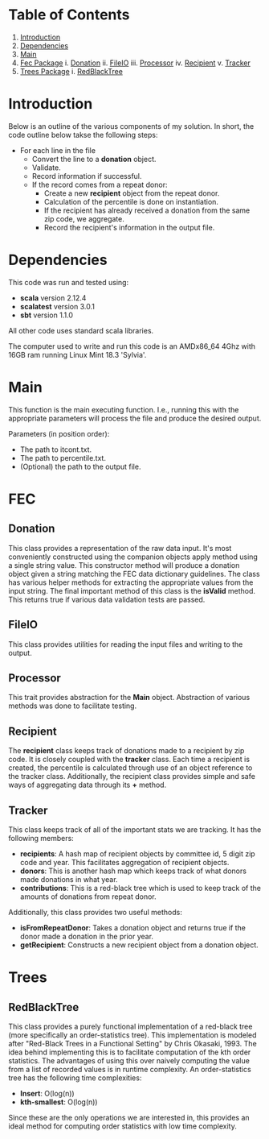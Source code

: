 # Table of Contents
1. [Introduction](README.md#introduction)
2. [Dependencies](README.md#dependencies)
3. [Main](README.md#main)
4. [Fec Package](README.md#fec)
    i. [Donation](README.md#donation)
    ii. [FileIO](README.md#fileio)
    iii. [Processor](README.md#processor)
    iv. [Recipient](README.md#recipient)
    v. [Tracker](README.md#tracker)
5. [Trees Package](README.md#trees)
    i. [RedBlackTree](README.md#redblacktree)

# Introduction
Below is an outline of the various components of my solution. In short, the code outline below takse the following steps:
* For each line in the file
    * Convert the line to a **donation** object.
    * Validate.
    * Record information if successful.
    * If the record comes from a repeat donor:
        * Create a new **recipient** object from the repeat donor.
        * Calculation of the percentile is done on instantiation.
        * If the recipient has already received a donation from the same zip code, we aggregate.
        * Record the recipient's information in the output file.

# Dependencies
This code was run and tested using:
* **scala** version 2.12.4
* **scalatest** version 3.0.1
* **sbt** version 1.1.0

All other code uses standard scala libraries.

The computer used to write and run this code is an AMDx86_64 4Ghz with 16GB ram running Linux Mint 18.3 'Sylvia'.

# Main
This function is the main executing function. 
I.e., running this with the appropriate parameters will process the file and produce the desired output.

Parameters (in position order):
* The path to itcont.txt.
* The path to percentile.txt.
* (Optional) the path to the output file.

# FEC
## Donation
This class provides a representation of the raw data input.
It's most conveniently constructed using the companion objects apply method using a single string value.
This constructor method will produce a donation object given a string matching the FEC data dictionary guidelines.
The class has various helper methods for extracting the appropriate values from the input string.
The final important method of this class is the **isValid** method.
This returns true if various data validation tests are passed.


## FileIO
This class provides utilities for reading the input files and writing to the output.

## Processor
This trait provides abstraction for the **Main** object. Abstraction of various methods was done to facilitate testing. 

## Recipient
The **recipient** class keeps track of donations made to a recipient by zip code.
It is closely coupled with the **tracker** class.
Each time a recipient is created, the percentile is calculated through use of an object reference to the tracker class.
Additionally, the recipient class provides simple and safe ways of aggregating data through its **+** method.

## Tracker
This class keeps track of all of the important stats we are tracking.
It has the following members:
* **recipients**: A hash map of recipient objects by committee id, 5 digit zip code and year.
This facilitates aggregation of recipient objects.
* **donors**: This is another hash map which keeps track of what donors made donations in what year.
* **contributions**: This is a red-black tree which is used to keep track of the amounts of donations from repeat donor.

Additionally, this class provides two useful methods:
* **isFromRepeatDonor**: Takes a donation object and returns true if the donor made a donation in the prior year.
* **getRecipient**: Constructs a new recipient object from a donation object.

# Trees
## RedBlackTree
This class provides a purely functional implementation of a red-black tree (more specifically an order-statistics tree).
This implementation is modeled after "Red-Black Trees in a Functional Setting" by Chris Okasaki, 1993.
The idea behind implementing this is to facilitate computation of the kth order statistics. 
The advantages of using this over naively computing the value from a list of recorded values is in runtime complexity.
An order-statistics tree has the following time complexities:
* **Insert**: O(log(n))
* **kth-smallest**: O(log(n))

Since these are the only operations we are interested in, this provides an ideal method for computing order statistics with low time complexity.